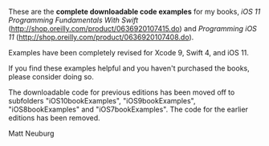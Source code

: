 
These are the **complete downloadable code examples** for my books, _iOS 11 Programming Fundamentals With Swift_ (<http://shop.oreilly.com/product/0636920107415.do>) and _Programming iOS 11_ (<http://shop.oreilly.com/product/0636920107408.do>).

Examples have been completely revised for Xcode 9, Swift 4, and iOS 11.

If you find these examples helpful and you haven't purchased the books, please consider doing so.

The downloadable code for previous editions has been moved off to subfolders "iOS10bookExamples", "iOS9bookExamples", "iOS8bookExamples" and "iOS7bookExamples". The code for the earlier editions has been removed.

Matt Neuburg

